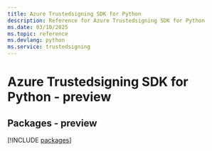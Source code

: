 ```yaml
---
title: Azure Trustedsigning SDK for Python
description: Reference for Azure Trustedsigning SDK for Python
ms.date: 03/10/2025
ms.topic: reference
ms.devlang: python
ms.service: trustedsigning
---
```

# Azure Trustedsigning SDK for Python - preview
## Packages - preview
[!INCLUDE [packages](trustedsigning-index.md)]